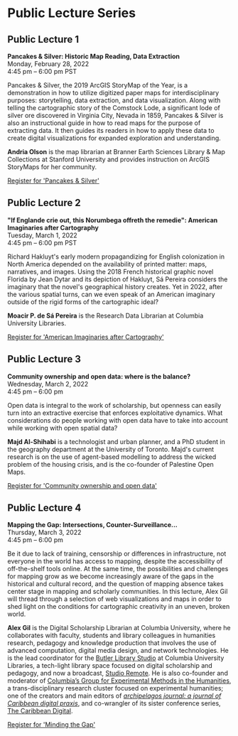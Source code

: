 # Public Lecture Series
## Public Lecture 1    
**Pancakes & Silver: Historic Map Reading, Data Extraction**  
Monday, February 28, 2022  
4:45 pm – 6:00 pm PST  

Pancakes & Silver, the 2019 ArcGIS StoryMap of the Year, is a demonstration in how to utilize digitized paper maps for interdisciplinary purposes: storytelling, data extraction, and data visualization. Along with telling the cartographic story of the Comstock Lode, a significant lode of silver ore discovered in Virginia City, Nevada in 1859, Pancakes & Silver is also an instructional guide in how to read maps for the purpose of extracting data. It then guides its readers in how to apply these data to create digital visualizations for expanded exploration and understanding.  

**Andria Olson** is the map librarian at Branner Earth Sciences Library & Map Collections at Stanford University and provides instruction on ArcGIS StoryMaps for her community.  

[Register for 'Pancakes & Silver'](https://stanford.zoom.us/webinar/register/WN_bObnyi9qT5-THHyQPe6ysg)

## Public Lecture 2  
**"If Englande crie out, this Norumbega offreth the remedie": American Imaginaries after Cartography**  
Tuesday, March 1, 2022  
4:45 pm – 6:00 pm PST  

Richard Hakluyt's early modern propagandizing for English colonization in North America depended on the availability of printed matter: maps, narratives, and images. Using the 2018 French historical graphic novel Florida by Jean Dytar and its depiction of Hakluyt, Sá Pereira considers the imaginary that the novel's geographical history creates. Yet in 2022, after the various spatial turns, can we even speak of an American imaginary outside of the rigid forms of the cartographic ideal?

**Moacir P. de Sá Pereira** is the Research Data Librarian at Columbia University Libraries.  

[Register for 'American Imaginaries after Cartography'](https://stanford.zoom.us/webinar/register/WN_TwwthxHxS56zn1-I1t9EeQ)

## Public Lecture 3  
**Community ownership and open data: where is the balance?**  
Wednesday, March 2, 2022  
4:45 pm – 6:00 pm  

Open data is integral to the work of scholarship, but openness can easily turn into an extractive exercise that enforces exploitative dynamics. What considerations do people working with open data have to take into account while working with open spatial data?

**Majd Al-Shihabi** is a technologist and urban planner, and a PhD student in the geography department at the University of Toronto. Majd's current research is on the use of agent-based modelling to address the wicked problem of the housing crisis, and is the co-founder of Palestine Open Maps.

[Register for 'Community ownership and open data'](https://stanford.zoom.us/webinar/register/WN_oMXFRxJSSj-3GxJf-zfuKQ)

## Public Lecture 4  
**Mapping the Gap: Intersections, Counter-Surveillance...**  
Thursday, March 3, 2022  
4:45 pm – 6:00 pm  

Be it due to lack of training, censorship or differences in infrastructure, not everyone in the world has access to mapping, despite the accessibility of off-the-shelf tools online. At the same time, the possibilities and challenges for mapping grow as we become increasingly aware of the gaps in the historical and cultural record, and the question of mapping absence takes center stage in mapping and scholarly communities. In this lecture, Alex Gil will thread through a selection of web visualizations and maps in order to shed light on the conditions for cartographic creativity in an uneven, broken world.  

**Alex Gil** is the Digital Scholarship Librarian at Columbia University, where he collaborates with faculty, students and library colleagues in humanities research, pedagogy and knowledge production that involves the use of advanced computation, digital media design, and network technologies. He is the lead coordinator for the [Butler Library Studio](https://studio.cul.columbia.edu/) at Columbia University Libraries, a tech-light library space focused on digital scholarship and pedagogy, and now a broadcast, [Studio Remote](https://www.twitch.tv/culstudio). He is also co-founder and moderator of [Columbia’s Group for Experimental Methods in the Humanities](http://xpmethod.plaintext.in/), a trans-disciplinary research cluster focused on experimental humanities; one of the creators and main editors of [_archipelagos journal: a journal of Caribbean digital praxis_](http://archipelagosjournal.org/), and co-wrangler of its sister conference series, [The Caribbean Digital](http://caribbeandigitalnyc.net/).  

[Register for 'Minding the Gap'](https://stanford.zoom.us/webinar/register/WN_tbi6FSumSv2OHiwgv4rWSw)
